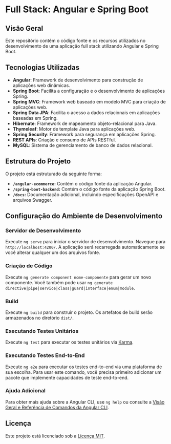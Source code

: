 # Full Stack: Angular e Spring Boot

## Visão Geral

Este repositório contém o código fonte e os recursos utilizados no desenvolvimento de uma aplicação full stack utilizando Angular e Spring Boot. 

## Tecnologias Utilizadas

- **Angular**: Framework de desenvolvimento para construção de aplicações web dinâmicas.
- **Spring Boot**: Facilita a configuração e o desenvolvimento de aplicações Spring.
- **Spring MVC**: Framework web baseado em modelo MVC para criação de aplicações web.
- **Spring Data JPA**: Facilita o acesso a dados relacionais em aplicações baseadas em Spring.
- **Hibernate**: Framework de mapeamento objeto-relacional para Java.
- **Thymeleaf**: Motor de template Java para aplicações web.
- **Spring Security**: Framework para segurança em aplicações Spring.
- **REST APIs**: Criação e consumo de APIs RESTful.
- **MySQL**: Sistema de gerenciamento de banco de dados relacional.

## Estrutura do Projeto

O projeto está estruturado da seguinte forma:

- **`/angular-ecommerce`:** Contém o código fonte da aplicação Angular.
- **`/spring-boot-backend`:** Contém o código fonte da aplicação Spring Boot.
- **`/docs`:** Documentação adicional, incluindo especificações OpenAPI e arquivos Swagger.

## Configuração do Ambiente de Desenvolvimento

### Servidor de Desenvolvimento

Execute `ng serve` para iniciar o servidor de desenvolvimento. Navegue para `http://localhost:4200/`. A aplicação será recarregada automaticamente se você alterar qualquer um dos arquivos fonte.

### Criação de Código

Execute `ng generate component nome-componente` para gerar um novo componente. Você também pode usar `ng generate directive|pipe|service|class|guard|interface|enum|module`.

### Build

Execute `ng build` para construir o projeto. Os artefatos de build serão armazenados no diretório `dist/`.

### Executando Testes Unitários

Execute `ng test` para executar os testes unitários via [Karma](https://karma-runner.github.io).

### Executando Testes End-to-End

Execute `ng e2e` para executar os testes end-to-end via uma plataforma de sua escolha. Para usar este comando, você precisa primeiro adicionar um pacote que implemente capacidades de teste end-to-end.

### Ajuda Adicional

Para obter mais ajuda sobre a Angular CLI, use `ng help` ou consulte a [Visão Geral e Referência de Comandos da Angular CLI](https://angular.io/cli).

## Licença

Este projeto está licenciado sob a [Licença MIT](LICENSE).
